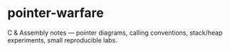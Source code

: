 # pointer-warfare
C &amp; Assembly notes — pointer diagrams, calling conventions, stack/heap experiments, small reproducible labs.
